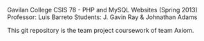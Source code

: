 Gavilan College
CSIS 78 - PHP and MySQL Websites (Spring 2013)
Professor: Luis Barreto
Students: J. Gavin Ray & Johnathan Adams


This git repository is the team project coursework of team Axiom.

